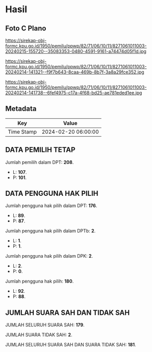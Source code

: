 # Hasil

## Foto C Plano

https://sirekap-obj-formc.kpu.go.id/1950/pemilu/ppwp/82/71/06/10/11/8271061011003-20240215-155720--35083353-0480-4591-9161-a74474d05f1d.jpg

https://sirekap-obj-formc.kpu.go.id/1950/pemilu/ppwp/82/71/06/10/11/8271061011003-20240214-141321--f9f7b643-8caa-469b-8b7f-3a8a29fce352.jpg

https://sirekap-obj-formc.kpu.go.id/1950/pemilu/ppwp/82/71/06/10/11/8271061011003-20240214-141738--6fef4975-c17a-4f68-bd25-ae781eded1ee.jpg


## Metadata

| Key        | Value               |
| ---------- | ------------------- |
| Time Stamp | 2024-02-20 06:00:00 |


## DATA PEMILIH TETAP

Jumlah pemilih dalam DPT: **208**.
 * L: **107**.
 * P: **101**.

## DATA PENGGUNA HAK PILIH

Jumlah pengguna hak pilih dalam DPT: **176**.
 * L: **89**.
 * P: **87**.

Jumlah pengguna hak pilih dalam DPTb: **2**.
 * L: **1**.
 * P: **1**.

Jumlah pengguna hak pilih dalam DPK: **2**.
 * L: **2**.
 * P: **0**.

Jumlah pengguna hak pilih: **180**.
 * L: **92**.
 * P: **88**.

## JUMLAH SUARA SAH DAN TIDAK SAH

JUMLAH SELURUH SUARA SAH: **179**.

JUMLAH SUARA TIDAK SAH: **2**.

JUMLAH SELURUH SUARA SAH DAN SUARA TIDAK SAH: **181**.


